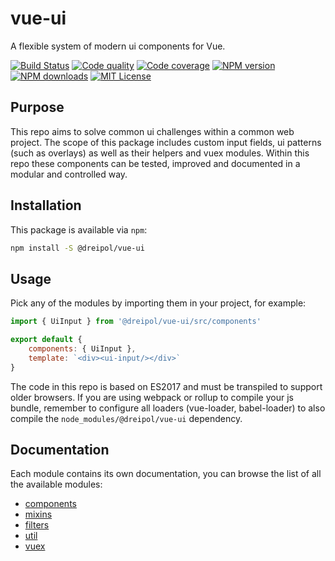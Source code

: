 # vue-ui

A flexible system of modern ui components for Vue.

[![Build Status][circleci-image]][circleci-url]
[![Code quality][codeclimate-image]][codeclimate-url]
[![Code coverage][coveralls-image]][coveralls-url]
[![NPM version][npm-version-image]][npm-url]
[![NPM downloads][npm-downloads-image]][npm-url]
[![MIT License][license-image]][license-url]

## Purpose
This repo aims to solve common ui challenges within a common web project.
The scope of this package includes custom input fields, ui patterns (such as overlays) as well as their helpers and vuex modules. Within this repo these components can be tested, improved and documented in a modular and controlled way.

## Installation
This package is available via `npm`:

```bash
npm install -S @dreipol/vue-ui
```

## Usage
Pick any of the modules by importing them in your project, for example:

```js
import { UiInput } from '@dreipol/vue-ui/src/components'

export default {
    components: { UiInput },
    template: `<div><ui-input/></div>`
}
```

The code in this repo is based on ES2017 and must be transpiled to support older browsers.
If you are using webpack or rollup to compile your js bundle, remember to configure all loaders 
(vue-loader, babel-loader) to also compile the `node_modules/@dreipol/vue-ui` dependency.

## Documentation
Each module contains its own documentation, you can browse the list of all the available modules:

- [components](/src/components)
- [mixins](/src/mixins)
- [filters](/src/filters)
- [util](/src/util)
- [vuex](/src/vuex)

[circleci-image]: https://circleci.com/gh/dreipol/vue-ui.svg?style=svg
[circleci-url]: https://circleci.com/gh/dreipol/vue-ui
[license-image]: http://img.shields.io/badge/license-MIT-000000.svg?style=flat-square
[license-url]: LICENSE
[npm-version-image]: http://img.shields.io/npm/v/@dreipol/vue-ui.svg?style=flat-square
[npm-downloads-image]: http://img.shields.io/npm/dm/@dreipol/vue-ui.svg?style=flat-square
[npm-url]: https://npmjs.org/package/@dreipol/vue-ui
[codeclimate-image]: https://api.codeclimate.com/v1/badges/fb8c4a8a6043d9e73f7f/maintainability
[codeclimate-url]: https://codeclimate.com/github/dreipol/vue-ui/maintainability
[coveralls-image]: https://coveralls.io/repos/github/dreipol/vue-ui/badge.svg?branch=develop
[coveralls-url]: https://coveralls.io/github/dreipol/vue-ui?branch=develop
